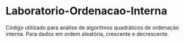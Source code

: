 # Laboratorio-Ordenacao-Interna
Código utilizado para análise de algoritmos quadráticos de ordenação interna. Para dados em ordem aleatória, crescente e decrescente.
